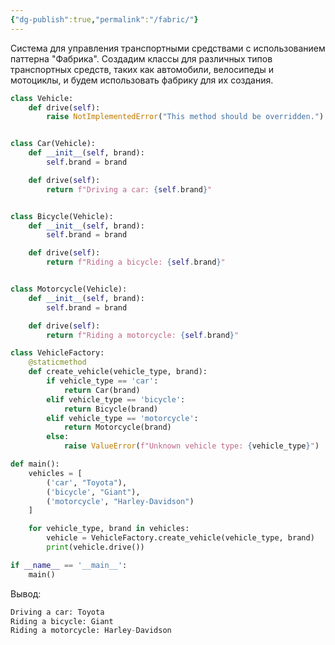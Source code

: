 ```yaml
---
{"dg-publish":true,"permalink":"/fabric/"}
---
```


Система для управления транспортными средствами с использованием паттерна "Фабрика". Создадим классы для различных типов транспортных средств, таких как автомобили, велосипеды и мотоциклы, и будем использовать фабрику для их создания.

```python
class Vehicle:
    def drive(self):
        raise NotImplementedError("This method should be overridden.")


class Car(Vehicle):
    def __init__(self, brand):
        self.brand = brand

    def drive(self):
        return f"Driving a car: {self.brand}"


class Bicycle(Vehicle):
    def __init__(self, brand):
        self.brand = brand

    def drive(self):
        return f"Riding a bicycle: {self.brand}"


class Motorcycle(Vehicle):
    def __init__(self, brand):
        self.brand = brand

    def drive(self):
        return f"Riding a motorcycle: {self.brand}"

class VehicleFactory:
    @staticmethod
    def create_vehicle(vehicle_type, brand):
        if vehicle_type == 'car':
            return Car(brand)
        elif vehicle_type == 'bicycle':
            return Bicycle(brand)
        elif vehicle_type == 'motorcycle':
            return Motorcycle(brand)
        else:
            raise ValueError(f"Unknown vehicle type: {vehicle_type}")

def main():
    vehicles = [
        ('car', "Toyota"),
        ('bicycle', "Giant"),
        ('motorcycle', "Harley-Davidson")
    ]

    for vehicle_type, brand in vehicles:
        vehicle = VehicleFactory.create_vehicle(vehicle_type, brand)
        print(vehicle.drive())

if __name__ == '__main__':
    main()

```

Вывод:
```python
Driving a car: Toyota
Riding a bicycle: Giant
Riding a motorcycle: Harley-Davidson
```

